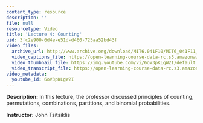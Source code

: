 ```yaml
---
content_type: resource
description: ''
file: null
resourcetype: Video
title: 'Lecture 4: Counting'
uid: 3fc2e900-6d4e-e51d-d460-725aa52bd43f
video_files:
  archive_url: http://www.archive.org/download/MIT6.041F10/MIT6_041F11_lec04_300k.mp4
  video_captions_file: https://open-learning-course-data-rc.s3.amazonaws.com/6-041-probabilistic-systems-analysis-and-applied-probability-fall-2010/f68c2b207bcb5e2a843aaf5cff23d63d_6oV3pKLgW2I.vtt
  video_thumbnail_file: https://img.youtube.com/vi/6oV3pKLgW2I/default.jpg
  video_transcript_file: https://open-learning-course-data-rc.s3.amazonaws.com/6-041-probabilistic-systems-analysis-and-applied-probability-fall-2010/32a46a5df2170f5b517ab6f338db6f4a_6oV3pKLgW2I.pdf
video_metadata:
  youtube_id: 6oV3pKLgW2I
---
```


**Description:** In this lecture, the professor discussed principles of counting, permutations, combinations, partitions, and binomial probabilities.

**Instructor:** John Tsitsiklis